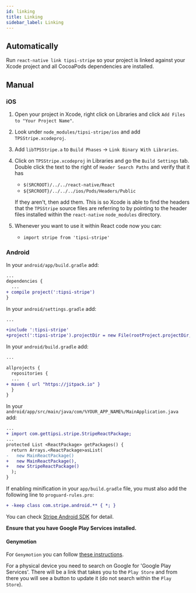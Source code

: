 ```yaml
---
id: linking
title: Linking
sidebar_label: Linking
---
```


## Automatically

Run `react-native link tipsi-stripe` so your project is linked against your Xcode project and all CocoaPods dependencies are installed.

## Manual

### iOS

1. Open your project in Xcode, right click on Libraries and click `Add Files to "Your Project Name"`.
2. Look under `node_modules/tipsi-stripe/ios` and add `TPSStripe.xcodeproj`.
3. Add `libTPSStripe.a` to `Build Phases` → `Link Binary With Libraries`.
4. Click on `TPSStripe.xcodeproj` in Libraries and go the `Build Settings` tab.
   Double click the text to the right of `Header Search Paths` and verify that it has
   * `$(SRCROOT)/../../react-native/React`
   * `${SRCROOT}/../../../ios/Pods/Headers/Public`

   If they aren't, then add them. This is so Xcode is able to find the headers that the `TPSStripe` source files are referring to by pointing to the header files installed within the `react-native` `node_modules` directory.
5. Whenever you want to use it within React code now you can:
   * `import stripe from 'tipsi-stripe'`

### Android

In your `android/app/build.gradle` add:

```diff
...
dependencies {
  ...
+ compile project(':tipsi-stripe')
}
```

In your `android/settings.gradle` add:

```diff
...

+include ':tipsi-stripe'
+project(':tipsi-stripe').projectDir = new File(rootProject.projectDir, '../node_modules/tipsi-stripe/android')
```

In your `android/build.gradle` add:

```diff
...

allprojects {
  repositories {
  ...
+ maven { url "https://jitpack.io" }
  }
}
```

In your `android/app/src/main/java/com/%YOUR_APP_NAME%/MainApplication.java` add:

```diff
...
+ import com.gettipsi.stripe.StripeReactPackage;
...
protected List <ReactPackage> getPackages() {
  return Arrays.<ReactPackage>asList(
-   new MainReactPackage()
+   new MainReactPackage(),
+   new StripeReactPackage()
  );
}
```

If enabling minification in your `app/build.gradle` file, you must also add the following line to `proguard-rules.pro`:
```diff
+ -keep class com.stripe.android.** { *; }
```
You can check [Stripe Android SDK](https://github.com/stripe/stripe-android#installation) for detail.

**Ensure that you have Google Play Services installed.**

#### Genymotion

For `Genymotion` you can follow [these instructions](http://stackoverflow.com/questions/20121883/how-to-install-google-play-services-in-a-genymotion-vm-with-no-drag-and-drop-su/20137324#20137324).

For a physical device you need to search on Google for 'Google Play Services'. There will be a link that takes you to the `Play Store` and from there you will see a button to update it \(do not search within the `Play Store`\).